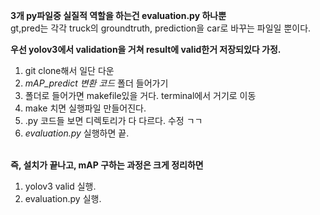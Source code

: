 **3개 py파일중 실질적 역할을 하는건 evaluation.py 하나뿐**<br>
    gt,pred는 각각 truck의 groundtruth, prediction을 car로 바꾸는 파일일 뿐이다.


**우선 yolov3에서 validation을 거쳐 result에 valid한거 저장되있다 가정.**

  1. git clone해서 일단 다운
  2. *mAP_predict 변환 코드* 폴더 들어가기
  3. 폴더로 들어가면 makefile있을 거다. terminal에서 거기로 이동
  4. make 치면 실행파일 만들어진다.
  5. .py 코드들 보면 디렉토리가 다 다르다. 수정 ㄱㄱ
  6. *evaluation.py* 실행하면 끝.<br><br>

**즉, 설치가 끝나고, mAP 구하는 과정은 크게 정리하면**
   1) yolov3 valid 실행.
   2) evaluation.py 실행.
